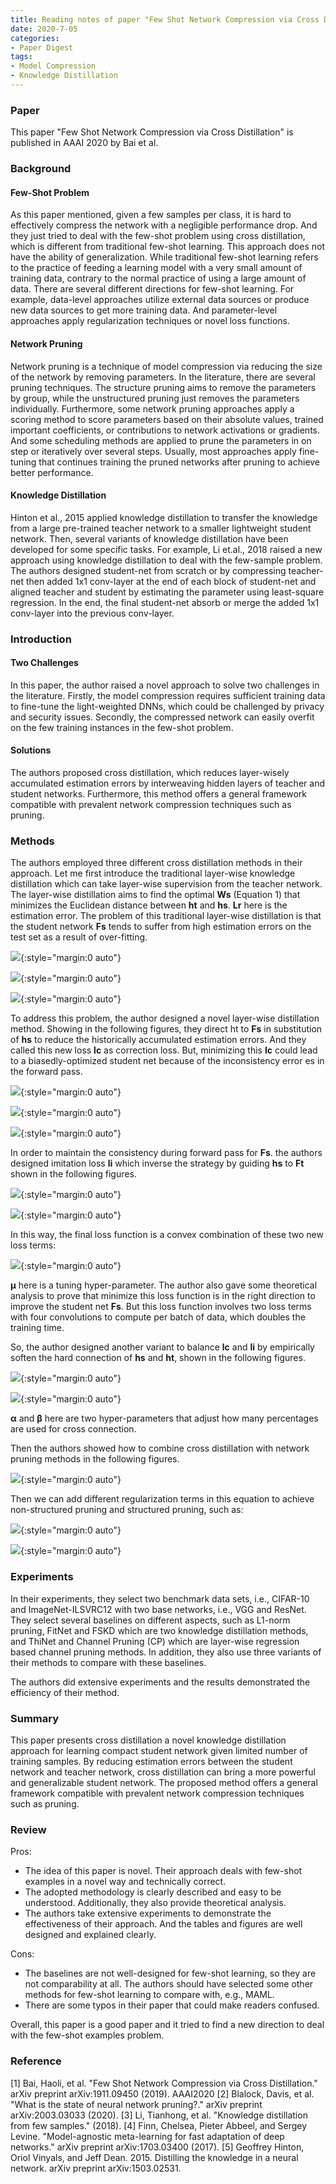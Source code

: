 ```yaml
---
title: Reading notes of paper "Few Shot Network Compression via Cross Distillation"
date: 2020-7-05
categories:
- Paper Digest
tags:
- Model Compression
- Knowledge Distillation
---
```


### Paper

This paper "Few Shot Network Compression via Cross Distillation" is published in AAAI 2020 by Bai et al.

### Background

#### Few-Shot Problem

As this paper mentioned, given a few samples per class, it is hard to effectively compress the network with a negligible performance drop. And they just tried to deal with the few-shot problem using cross distillation, which is different from traditional few-shot learning. This approach does not have the ability of generalization. While traditional few-shot learning refers to the practice of feeding a learning model with a very small amount of training data, contrary to the normal practice of using a large amount of data. There are several different directions for few-shot learning. For example, data-level approaches utilize external data sources or produce new data sources to get more training data. And parameter-level approaches apply regularization techniques or novel loss functions. 

#### Network Pruning

Network pruning is a technique of model compression via reducing the size of the network by removing parameters. In the literature, there are several pruning techniques. The structure pruning aims to remove the parameters by group, while the unstructured pruning just removes the parameters individually. Furthermore, some network pruning approaches apply a scoring method to score parameters based on their absolute values, trained important coefficients, or contributions to network activations or gradients. And some scheduling methods are applied to prune the parameters in on step or iteratively over several steps. Usually, most approaches apply fine-tuning that continues training the pruned networks after pruning to achieve better performance.


#### Knowledge Distillation

Hinton et al., 2015 applied knowledge distillation to transfer the knowledge from a large pre-trained teacher network to a smaller lightweight student network. Then, several variants of knowledge distillation have been developed for some specific tasks. For example, Li et.al., 2018 raised a new approach using knowledge distillation to deal with the few-sample problem. The authors designed student-net from scratch or by compressing teacher-net then added 1x1 conv-layer at the end of each block of student-net and aligned teacher and student by estimating the parameter using least-square regression. In the end, the final student-net absorb or merge the added 1x1 conv-layer into the previous conv-layer.

### Introduction

#### Two Challenges

In this paper, the author raised a novel approach to solve two challenges in the literature. Firstly, the model compression requires sufficient training data to fine-tune the light-weighted DNNs, which could be challenged by privacy and security issues. Secondly, the compressed network can easily overfit on the few training instances in the few-shot problem.

#### Solutions

The authors proposed cross distillation, which reduces layer-wisely accumulated estimation errors by interweaving hidden layers of teacher and student networks. Furthermore, this method offers a general framework compatible with prevalent network compression techniques such as pruning.

### Methods

The authors employed three different cross distillation methods in their approach. Let me first introduce the traditional layer-wise knowledge distillation which can take layer-wise supervision from the teacher network. The layer-wise distillation aims to find the optimal **Ws** (Equation 1) that minimizes the Euclidean distance between **ht** and **hs**. **Lr** here is the estimation error. The problem of this traditional layer-wise distillation is that the student network **Fs** tends to suffer from high estimation errors on the test set as a result of over-fitting.

![](../../../../../assets/images/papernotesimgs/40.png){:style="margin:0 auto"}

![](../../../../../assets/images/papernotesimgs/41.png){:style="margin:0 auto"}

![](../../../../../assets/images/papernotesimgs/42.png){:style="margin:0 auto"}

To address this problem, the author designed a novel layer-wise distillation method. Showing in the following figures, they direct ht to **Fs** in substitution of **hs** to reduce the historically accumulated estimation errors. And they called this new loss **lc** as correction loss. But, minimizing this **lc** could lead to a biasedly-optimized student net because of the inconsistency error es in the forward pass.

![](../../../../../assets/images/papernotesimgs/43.png){:style="margin:0 auto"}

![](../../../../../assets/images/papernotesimgs/44.png){:style="margin:0 auto"}

![](../../../../../assets/images/papernotesimgs/45.png){:style="margin:0 auto"}

In order to maintain the consistency during forward pass for **Fs**. the authors designed imitation loss **li** which inverse the strategy by guiding **hs** to **Ft** shown in the following figures. 

![](../../../../../assets/images/papernotesimgs/46.png){:style="margin:0 auto"}

![](../../../../../assets/images/papernotesimgs/47.png){:style="margin:0 auto"}

In this way, the final loss function is a convex combination of these two new loss terms:

![](../../../../../assets/images/papernotesimgs/48.png){:style="margin:0 auto"}

**μ** here is a tuning hyper-parameter. The author also gave some theoretical analysis to prove that minimize this loss function is in the right direction to improve the student net **Fs**. But this loss function involves two loss terms with four convolutions to compute per batch of data, which doubles the training time.

So, the author designed another variant to balance **lc** and **li** by empirically soften the hard connection of **hs** and **ht**, shown in the following figures. 

![](../../../../../assets/images/papernotesimgs/49.png){:style="margin:0 auto"}

![](../../../../../assets/images/papernotesimgs/50.png){:style="margin:0 auto"}

**α** and **β** here are two hyper-parameters that adjust how many percentages are used for cross connection. 

Then the authors showed how to combine cross distillation with network pruning methods in the following figures. 

![](../../../../../assets/images/papernotesimgs/51.png){:style="margin:0 auto"}

Then we can add different regularization terms in this equation to achieve non-structured pruning and structured pruning, such as:

![](../../../../../assets/images/papernotesimgs/52.png){:style="margin:0 auto"}

![](../../../../../assets/images/papernotesimgs/53.png){:style="margin:0 auto"}

### Experiments

In their experiments, they select two benchmark data sets, i.e., CIFAR-10 and ImageNet-ILSVRC12 with two base networks, i.e., VGG and ResNet. They select several baselines on different aspects, such as L1-norm pruning, FitNet and FSKD which are two knowledge distillation methods, and ThiNet and Channel Pruning (CP) which are layer-wise regression based channel pruning methods. In addition, they also use three variants of their methods to compare with these baselines. 

The authors did extensive experiments and the results demonstrated the efficiency of their method. 

### Summary

This paper presents cross distillation a novel knowledge distillation approach for learning compact student network given limited number of training samples. By reducing estimation errors between the student network and teacher network, cross distillation can bring a more powerful and generalizable student network. The proposed method offers a general framework compatible with prevalent network compression techniques such as pruning. 

### Review

Pros: 

- The idea of this paper is novel. Their approach deals with few-shot examples in a novel way and technically correct. 
- The adopted methodology is clearly described and easy to be understood. Additionally, they also provide theoretical analysis.
- The authors take extensive experiments to demonstrate the effectiveness of their approach. And the tables and figures are well designed and explained clearly.

Cons:

- The baselines are not well-designed for few-shot learning, so they are not comparability at all. The authors should have selected some other methods for few-shot learning to compare with, e.g., MAML.
- There are some typos in their paper that could make readers confused. 

Overall, this paper is a good paper and it tried to find a new direction to deal with the few-shot examples problem.

### Reference

[1] Bai, Haoli, et al. "Few Shot Network Compression via Cross Distillation." arXiv preprint arXiv:1911.09450 (2019). AAAI2020
[2] Blalock, Davis, et al. "What is the state of neural network pruning?." arXiv preprint arXiv:2003.03033 (2020).
[3] Li, Tianhong, et al. "Knowledge distillation from few samples." (2018).
[4] Finn, Chelsea, Pieter Abbeel, and Sergey Levine. "Model-agnostic meta-learning for fast adaptation of deep networks." arXiv preprint arXiv:1703.03400 (2017).
[5] Geoffrey Hinton, Oriol Vinyals, and Jeff Dean. 2015. Distilling the knowledge in a neural network. arXiv preprint arXiv:1503.02531.